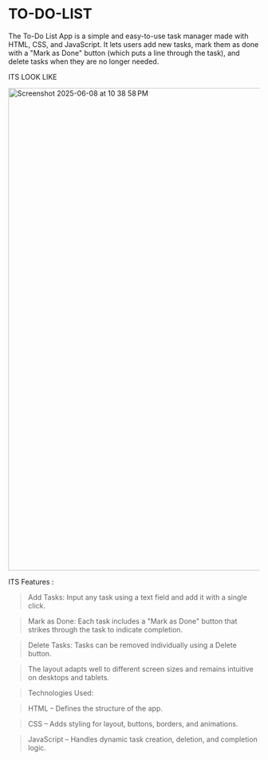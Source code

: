 # TO-DO-LIST
The To-Do List App is a simple and easy-to-use task manager made with HTML, CSS, and JavaScript. It lets users add new tasks, mark them as done with a "Mark as Done" button (which puts a line through the task), and delete tasks when they are no longer needed. 

ITS LOOK LIKE 


<img width="968" alt="Screenshot 2025-06-08 at 10 38 58 PM" src="https://github.com/user-attachments/assets/15da38fc-1f31-40a7-aa9a-ca67814be076" />

ITS Features :

>Add Tasks: Input any task using a text field and add it with a single click.


>Mark as Done: Each task includes a "Mark as Done" button that strikes through the task to indicate completion.


>Delete Tasks: Tasks can be removed individually using a Delete button.


>The layout adapts well to different screen sizes and remains intuitive on desktops and tablets.


>Technologies Used:

>HTML – Defines the structure of the app.

>CSS – Adds styling for layout, buttons, borders, and animations.

>JavaScript – Handles dynamic task creation, deletion, and completion logic.
